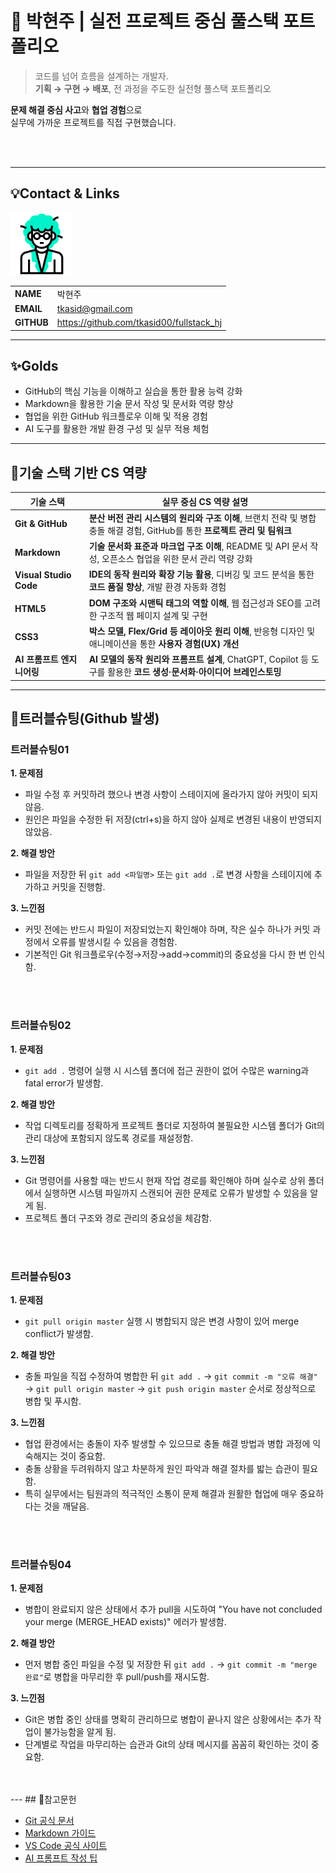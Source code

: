 # 🚀 박현주 | 실전 프로젝트 중심 풀스택 포트폴리오

> 코드를 넘어 흐름을 설계하는 개발자.  
**기획 → 구현 → 배포**, 전 과정을 주도한 실전형 풀스택 포트폴리오

**문제 해결 중심 사고**와 **협업 경험**으로  
실무에 가까운 프로젝트를 직접 구현했습니다.

<br/>
<br/>

---
<!-- 이름, 이메일, 깃허브 주소, 포트폴리오 2*4의 테이블 형식으로-->
## 💡Contact & Links
<img src="./track001_github/3319946_수정.gif"
    alt="프로필" width="100"/>

|||
|-|-|
|**NAME**|박현주|
|**EMAIL**|tkasid@gmail.com|
|**GITHUB**|https://github.com/tkasid00/fullstack_hj|


---
<!-- Track001 github -->
## ✨Golds
- GitHub의 핵심 기능을 이해하고 실습을 통한 활용 능력 강화
- Markdown을 활용한 기술 문서 작성 및 문서화 역량 향상
- 협업을 위한 GitHub 워크플로우 이해 및 적용 경험
- AI 도구를 활용한 개발 환경 구성 및 실무 적용 체험

---

## 📌기술 스택 기반 CS 역량

| 기술 스택                | 실무 중심 CS 역량 설명                                                                                   |
|--------------------------|--------------------------------------------------------------------------------------------------------|
| **Git & GitHub**         | **분산 버전 관리 시스템의 원리와 구조 이해**, 브랜치 전략 및 병합 충돌 해결 경험, GitHub를 통한 **프로젝트 관리 및 팀워크** |
| **Markdown**             | **기술 문서화 표준과 마크업 구조 이해**, README 및 API 문서 작성, 오픈소스 협업을 위한 문서 관리 역량 강화         |
| **Visual Studio Code**   | **IDE의 동작 원리와 확장 기능 활용**, 디버깅 및 코드 분석을 통한 **코드 품질 향상**, 개발 환경 자동화 경험         |
| **HTML5**                | **DOM 구조와 시맨틱 태그의 역할 이해**, 웹 접근성과 SEO를 고려한 구조적 웹 페이지 설계 및 구현                   |
| **CSS3**                 | **박스 모델, Flex/Grid 등 레이아웃 원리 이해**, 반응형 디자인 및 애니메이션을 통한 **사용자 경험(UX) 개선**        |
| **AI 프롬프트 엔지니어링** | **AI 모델의 동작 원리와 프롬프트 설계**, ChatGPT, Copilot 등 도구를 활용한 **코드 생성·문서화·아이디어 브레인스토밍** |

---
<!-- JAVA, HTML+CSS+JS/JQUERTY...-->
<!--## 📌포트폴리오

<br/>
<br/>
<br/>

--- -->
<!-- 정리해놓은 1,2일차 내용-->
## 📌트러블슈팅(Github 발생)

### 트러블슈팅01  
**1. 문제점**  
- 파일 수정 후 커밋하려 했으나 변경 사항이 스테이지에 올라가지 않아 커밋이 되지 않음.  
- 원인은 파일을 수정한 뒤 저장(ctrl+s)을 하지 않아 실제로 변경된 내용이 반영되지 않았음.

**2. 해결 방안**  
- 파일을 저장한 뒤 `git add <파일명>` 또는 `git add .`로 변경 사항을 스테이지에 추가하고 커밋을 진행함.

**3. 느낀점**  
- 커밋 전에는 반드시 파일이 저장되었는지 확인해야 하며, 작은 실수 하나가 커밋 과정에서 오류를 발생시킬 수 있음을 경험함.  
- 기본적인 Git 워크플로우(수정→저장→add→commit)의 중요성을 다시 한 번 인식함.

<br/>
<br/>

### 트러블슈팅02  
**1. 문제점**  
- `git add .` 명령어 실행 시 시스템 폴더에 접근 권한이 없어 수많은 warning과 fatal error가 발생함.

**2. 해결 방안**  
- 작업 디렉토리를 정확하게 프로젝트 폴더로 지정하여 불필요한 시스템 폴더가 Git의 관리 대상에 포함되지 않도록 경로를 재설정함.

**3. 느낀점**  
- Git 명령어를 사용할 때는 반드시 현재 작업 경로를 확인해야 하며 실수로 상위 폴더에서 실행하면 시스템 파일까지 스캔되어 권한 문제로 오류가 발생할 수 있음을 알게 됨.  
- 프로젝트 폴더 구조와 경로 관리의 중요성을 체감함.

<br/>
<br/>

### 트러블슈팅03  
**1. 문제점**  
- `git pull origin master` 실행 시 병합되지 않은 변경 사항이 있어 merge conflict가 발생함.

**2. 해결 방안**  
- 충돌 파일을 직접 수정하여 병합한 뒤 `git add .` → `git commit -m "오류 해결"` → `git pull origin master` → `git push origin master` 순서로 정상적으로 병합 및 푸시함.

**3. 느낀점**  
- 협업 환경에서는 충돌이 자주 발생할 수 있으므로 충돌 해결 방법과 병합 과정에 익숙해지는 것이 중요함.  
- 충돌 상황을 두려워하지 않고 차분하게 원인 파악과 해결 절차를 밟는 습관이 필요함.  
- 특히 실무에서는 팀원과의 적극적인 소통이 문제 해결과 원활한 협업에 매우 중요하다는 것을 깨달음.

<br/>
<br/>

### 트러블슈팅04  
**1. 문제점**  
- 병합이 완료되지 않은 상태에서 추가 pull을 시도하여 "You have not concluded your merge (MERGE_HEAD exists)" 에러가 발생함.

**2. 해결 방안**  
- 먼저 병합 중인 파일을 수정 및 저장한 뒤 `git add .` → `git commit -m "merge 완료"`로 병합을 마무리한 후 pull/push를 재시도함.

**3. 느낀점**  
- Git은 병합 중인 상태를 명확히 관리하므로 병합이 끝나지 않은 상황에서는 추가 작업이 불가능함을 알게 됨.  
- 단계별로 작업을 마무리하는 습관과 Git의 상태 메시지를 꼼꼼히 확인하는 것이 중요함.
<br/>
<br/>
---
## 📌참고문헌

- [Git 공식 문서](https://git-scm.com/doc)  
- [Markdown 가이드](https://www.markdownguide.org/basic-syntax/)  
- [VS Code 공식 사이트](https://code.visualstudio.com/)  
- [AI 프롬프트 작성 팁](https://learn.microsoft.com/en-us/azure/ai-services/openai/how-to/prompt-engineering)